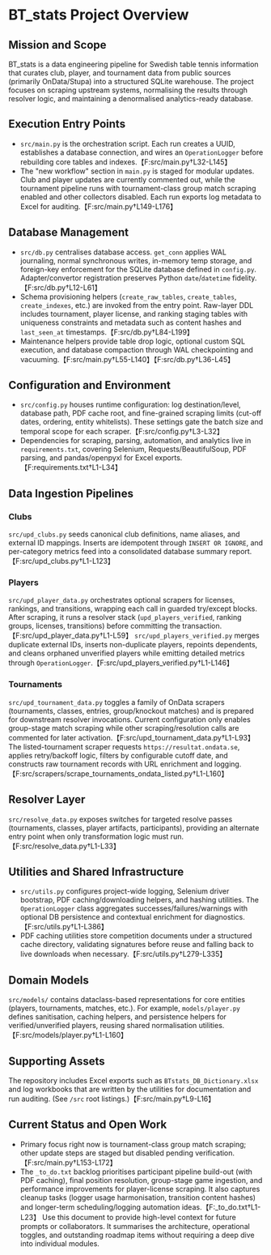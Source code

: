 # BT_stats Project Overview 

## Mission and Scope 
BT_stats is a data engineering pipeline for Swedish table tennis information that curates club, player, and tournament data from public sources (primarily OnData/Stupa) into a structured SQLite warehouse. The project focuses on scraping upstream systems, normalising the results through resolver logic, and maintaining a denormalised analytics-ready database. 

## Execution Entry Points 
- `src/main.py` is the orchestration script. Each run creates a UUID, establishes a database connection, and wires an `OperationLogger` before rebuilding core tables and indexes.【F:src/main.py†L32-L145】 
- The "new workflow" section in `main.py` is staged for modular updates. Club and player updates are currently commented out, while the tournament pipeline runs with tournament-class group match scraping enabled and other collectors disabled. Each run exports log metadata to Excel for auditing.【F:src/main.py†L149-L176】 

## Database Management 
- `src/db.py` centralises database access. `get_conn` applies WAL journaling, normal synchronous writes, in-memory temp storage, and foreign-key enforcement for the SQLite database defined in `config.py`. Adapter/convertor registration preserves Python `date`/`datetime` fidelity.【F:src/db.py†L12-L61】 
- Schema provisioning helpers (`create_raw_tables`, `create_tables`, `create_indexes`, etc.) are invoked from the entry point. Raw-layer DDL includes tournament, player license, and ranking staging tables with uniqueness constraints and metadata such as content hashes and `last_seen_at` timestamps.【F:src/db.py†L84-L199】 
- Maintenance helpers provide table drop logic, optional custom SQL execution, and database compaction through WAL checkpointing and vacuuming.【F:src/main.py†L55-L140】【F:src/db.py†L36-L45】 

## Configuration and Environment 
- `src/config.py` houses runtime configuration: log destination/level, database path, PDF cache root, and fine-grained scraping limits (cut-off dates, ordering, entity whitelists). These settings gate the batch size and temporal scope for each scraper.【F:src/config.py†L3-L32】 
- Dependencies for scraping, parsing, automation, and analytics live in `requirements.txt`, covering Selenium, Requests/BeautifulSoup, PDF parsing, and pandas/openpyxl for Excel exports.【F:requirements.txt†L1-L34】 

## Data Ingestion Pipelines 

### Clubs 
`src/upd_clubs.py` seeds canonical club definitions, name aliases, and external ID mappings. Inserts are idempotent through `INSERT OR IGNORE`, and per-category metrics feed into a consolidated database summary report.【F:src/upd_clubs.py†L1-L123】 

### Players 
`src/upd_player_data.py` orchestrates optional scrapers for licenses, rankings, and transitions, wrapping each call in guarded try/except blocks. After scraping, it runs a resolver stack (`upd_players_verified`, ranking groups, licenses, transitions) before committing the transaction.【F:src/upd_player_data.py†L1-L59】 
`src/upd_players_verified.py` merges duplicate external IDs, inserts non-duplicate players, repoints dependents, and cleans orphaned unverified players while emitting detailed metrics through `OperationLogger`.【F:src/upd_players_verified.py†L1-L146】 

### Tournaments 
`src/upd_tournament_data.py` toggles a family of OnData scrapers (tournaments, classes, entries, group/knockout matches) and is prepared for downstream resolver invocations. Current configuration only enables group-stage match scraping while other scraping/resolution calls are commented for later activation.【F:src/upd_tournament_data.py†L1-L93】 
The listed-tournament scraper requests `https://resultat.ondata.se`, applies retry/backoff logic, filters by configurable cutoff date, and constructs raw tournament records with URL enrichment and logging.【F:src/scrapers/scrape_tournaments_ondata_listed.py†L1-L160】 

## Resolver Layer 
`src/resolve_data.py` exposes switches for targeted resolve passes (tournaments, classes, player artifacts, participants), providing an alternate entry point when only transformation logic must run.【F:src/resolve_data.py†L1-L33】 

## Utilities and Shared Infrastructure 
- `src/utils.py` configures project-wide logging, Selenium driver bootstrap, PDF caching/downloading helpers, and hashing utilities. The `OperationLogger` class aggregates successes/failures/warnings with optional DB persistence and contextual enrichment for diagnostics.【F:src/utils.py†L1-L386】 
- PDF caching utilities store competition documents under a structured cache directory, validating signatures before reuse and falling back to live downloads when necessary.【F:src/utils.py†L279-L335】 

## Domain Models 
`src/models/` contains dataclass-based representations for core entities (players, tournaments, matches, etc.). For example, `models/player.py` defines sanitisation, caching helpers, and persistence helpers for verified/unverified players, reusing shared normalisation utilities.【F:src/models/player.py†L1-L160】 

## Supporting Assets 
The repository includes Excel exports such as `BTstats_DB_Dictionary.xlsx` and log workbooks that are written by the utilities for documentation and run auditing. (See `/src` root listings.)【F:src/main.py†L9-L16】 

## Current Status and Open Work 
- Primary focus right now is tournament-class group match scraping; other update steps are staged but disabled pending verification.【F:src/main.py†L153-L172】 
- The `_to_do.txt` backlog prioritises participant pipeline build-out (with PDF caching), final position resolution, group-stage game ingestion, and performance improvements for player-license scraping. It also captures cleanup tasks (logger usage harmonisation, transition content hashes) and longer-term scheduling/logging automation ideas.【F:_to_do.txt†L1-L23】 
Use this document to provide high-level context for future prompts or collaborators. It summarises the architecture, operational toggles, and outstanding roadmap items without requiring a deep dive into individual modules.